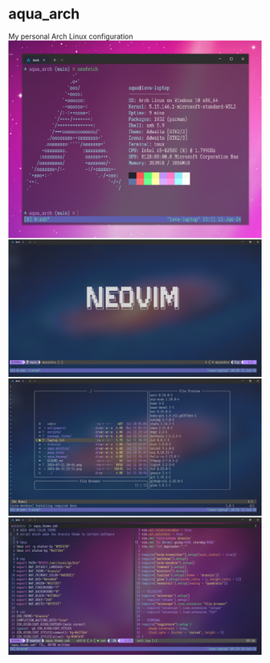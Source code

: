 # aqua_arch
My personal Arch Linux configuration 
![neofetch](pictures/2024-06-12_23-11.png "neofetch")
![neovim](pictures/2024-07-11_20-56.png "neovim homescreen")
![neovim_file_browsing](pictures/2024-07-11_20-57.png "neovim file browser example")
![neovim_text_editing](pictures/2024-07-15_01-29.png "neovim text editing example")
